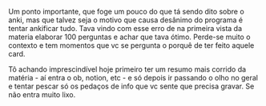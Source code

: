 Um ponto importante, que foge um pouco do que tá sendo dito sobre o anki, mas que talvez seja o motivo que causa desânimo do programa é tentar ankificar tudo. Tava vindo com esse erro de na primeira vista da materia elaborar 100 perguntas e achar que tava ótimo. Perde-se muito o contexto e tem momentos que vc se pergunta o porquê de ter feito aquele card. 

Tô achando imprescindível hoje primeiro ter um resumo mais corrido da matéria - aí entra o ob, notion, etc - e só depois ir passando o olho no geral e tentar pescar só os pedaços de info que vc sente que precisa gravar. Se não entra muito lixo.